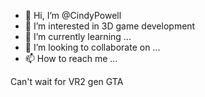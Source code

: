 - 👋 Hi, I’m @CindyPowell
- 👀 I’m interested in 3D game development
- 🌱 I’m currently learning ...
- 💞️ I’m looking to collaborate on ...
- 📫 How to reach me ...

<!---
CindyPowell/CindyPowell is a ✨ special ✨ repository because its `README.md` (this file) appears on your GitHub profile.
You can click the Preview link to take a look at your changes.
--->

Can't wait for VR2 gen GTA
